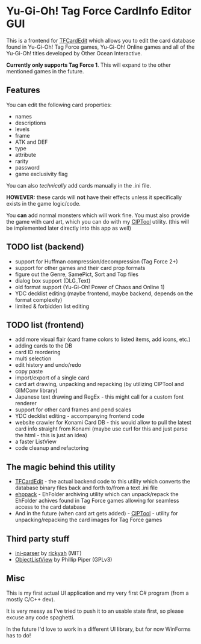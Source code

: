 # Yu-Gi-Oh! Tag Force CardInfo Editor GUI

This is a frontend for [TFCardEdit](https://github.com/xan1242/TFCardEdit) which allows you to edit the card database found in Yu-Gi-Oh! Tag Force games, Yu-Gi-Oh! Online games and all of the Yu-Gi-Oh! titles developed by Other Ocean Interactive.

**Currently only supports Tag Force 1**. This will expand to the other mentioned games in the future.

## Features

You can edit the following card properties:

- names
- descriptions
- levels
- frame
- ATK and DEF
- type
- attribute
- rarity
- password
- game exclusivity flag

You can also *technically* add cards manually in the .ini file. 

**HOWEVER:** these cards will **not** have their effects unless it specifically exists in the game logic/code.

You **can** add normal monsters which will work fine. You must also provide the game with card art, which you can do with my [CIPTool](https://github.com/xan1242/CIPTool) utility. (this will be implemented later directly into this app as well)

## TODO list (backend)

- support for Huffman compression/decompression (Tag Force 2+)
- support for other games and their card prop formats
- figure out the Genre, SamePict, Sort and Top files
- dialog box support (DLG_Text)
- old format support (Yu-Gi-Oh! Power of Chaos and Online 1)
- YDC decklist editing (maybe frontend, maybe backend, depends on the format complexity)
- limited & forbidden list editing

## TODO list (frontend)

- add more visual flair (card frame colors to listed items, add icons, etc.)
- adding cards to the DB
- card ID reordering
- multi selection
- edit history and undo/redo
- copy paste
- import/export of a single card
- card art drawing, unpacking and repacking (by utilizing CIPTool and GIMConv library)
- Japanese text drawing and RegEx - this might call for a custom font renderer
- support for other card frames and pend scales
- YDC decklist editing - accompanying frontend code
- website crawler for Konami Card DB - this would allow to pull the latest card info straight from Konami (maybe use curl for this and just parse the html - this is just an idea)
- a faster ListView
- code cleanup and refactoring

## The magic behind this utility

- [TFCardEdit](https://github.com/xan1242/TFCardEdit) - the actual backend code to this utility which converts the database binary files back and forth to/from a text .ini file
- [ehppack](https://github.com/xan1242/ehppack) - EhFolder archiving utility which can unpack/repack the EhFolder achives found in Tag Force games allowing for seamless access to the card database
- And in the future (when card art gets added) - [CIPTool](https://github.com/xan1242/CIPTool) - utility for unpacking/repacking the card images for Tag Force games

## Third party stuff

- [ini-parser](https://github.com/rickyah/ini-parser) by [rickyah](https://github.com/rickyah) (MIT)
- [ObjectListView](http://objectlistview.sourceforge.net/cs/index.html) by Phillip Piper (GPLv3)

## Misc

This is my first actual UI application and my very first C# program (from a mostly C/C++ dev). 

It is very messy as I've tried to push it to an usable state first, so please excuse any code spaghetti.

In the future I'd love to work in a different UI library, but for now WinForms has to do!